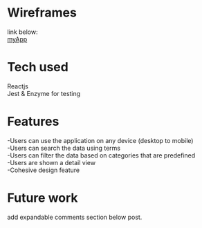 # Wireframes
link below:<br>
[myApp](https://optimistic-colden-7c618b.netlify.app)
# Tech used
Reactjs<br>
Jest & Enzyme for testing<br>

# Features
-Users can use the application on any device (desktop to mobile)<br>
-Users can search the data using terms<br>
-Users can filter the data based on categories that are predefined <br>
-Users are shown a detail view <br>
-Cohesive design feature <br>

# Future work
add expandable comments section below post.
